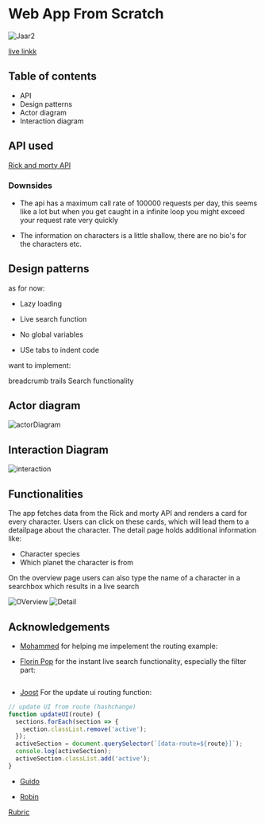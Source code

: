 # Web App From Scratch 

![Jaar2](https://user-images.githubusercontent.com/47485018/73750395-64639580-475d-11ea-8e5b-65df65fe5064.png)

[live linkk](https://countnick.github.io/web-app-from-scratch-1920/)

## Table of contents

* API
* Design patterns
* Actor diagram
* Interaction diagram

## API used

[Rick and morty API](https://rickandmortyapi.com/)

### Downsides

* The api has a maximum call rate of 100000 requests per day, this seems like a lot but when you get caught in a infinite loop you might exceed your request rate very quickly

* The information on characters is a little shallow, there are no bio's for the characters etc. 

## Design patterns

as for now:

* Lazy loading 

* Live search function

* No global variables

* USe tabs to indent code


want to implement:

breadcrumb trails
Search functionality   

## Actor diagram

![actorDiagram](https://i.imgur.com/ll901L3.png)

## Interaction Diagram

![interaction](https://i.imgur.com/G2rmiNm.png)

## Functionalities

The app fetches data from the Rick and morty API and renders a card for every character. Users can click on these cards, which will lead them to a detailpage about the character. The detail page holds additional information like: 

* Character species
* Which planet the character is from 

On the overview page users can also type the name of a character in a searchbox which results in a live search

![OVerview](https://i.imgur.com/fSGFwMp.png)
![Detail](https://i.imgur.com/EuPWK6m.png)

## Acknowledgements

* [Mohammed](https://github.com/MohamadAlGhorani) for helping me impelement the routing example:

* [Florin Pop](https://www.florin-pop.com/blog/2019/06/vanilla-javascript-instant-search/) for the instant live search functionality, especially the filter part: 
```js

```

* [Joost]() For the update ui routing function:
```js
// update UI from route (hashchange)
function updateUI(route) {
  sections.forEach(section => {
    section.classList.remove('active');
  });
  activeSection = document.querySelector(`[data-route=${route}]`);
  console.log(activeSection);
  activeSection.classList.add('active');
}
```

* [Guido]()

* [Robin]()


[Rubric](https://docs.google.com/spreadsheets/d/e/2PACX-1vTjZGWGPC_RMvTMry8YW5XOM79GEIdgS7I5JlOe6OeeOUdmv7ok1s9jQhzojNE4AsyzgL-jJCbRj1LN/pubhtml?gid=0&single=true)